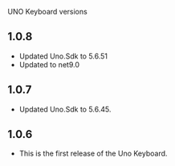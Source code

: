 UNO Keyboard versions

## 1.0.8

- Updated Uno.Sdk to 5.6.51
- Updated to net9.0

## 1.0.7

- Updated Uno.Sdk to 5.6.45.

## 1.0.6

- This is the first release of the Uno Keyboard.